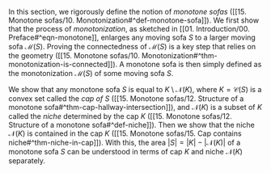 In this section, we rigorously define the notion of _monotone sofas_ ([[15. Monotone sofas/10. Monotonization#^def-monotone-sofa]]). We first show that the process of _monotonization_, as sketched in [[01. Introduction/00. Preface#^eqn-monotone]], enlarges any moving sofa $S$ to a larger moving sofa $\mathcal{M}(S)$. Proving the connectedness of $\mathcal{M}(S)$ is a key step that relies on the geometry ([[15. Monotone sofas/10. Monotonization#^thm-monotonization-is-connected]]). A monotone sofa is then simply defined as the monotonization $\mathcal{M}(S)$ of some moving sofa $S$.

We show that any monotone sofa $S$ is equal to $K \setminus \mathcal{N}(K)$, where $K = \mathcal{C}(S)$ is a convex set called the _cap of_ $S$ ([[15. Monotone sofas/12. Structure of a monotone sofa#^thm-cap-hallway-intersection]]), and $\mathcal{N}(K)$ is a subset of $K$ called the _niche_ determined by the cap $K$ ([[15. Monotone sofas/12. Structure of a monotone sofa#^def-niche]]). Then we show that the niche $\mathcal{N}(K)$ is contained in the cap $K$ ([[15. Monotone sofas/15. Cap contains niche#^thm-niche-in-cap]]). With this, the area $|S| = |K| - |\mathcal{N}(K)|$ of a monotone sofa $S$ can be understood in terms of cap $K$ and niche $\mathcal{N}(K)$ separately.